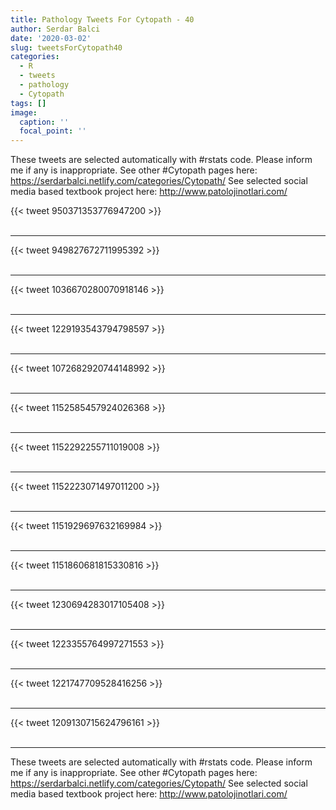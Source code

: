 ```yaml
---
title: Pathology Tweets For Cytopath - 40
author: Serdar Balci
date: '2020-03-02'
slug: tweetsForCytopath40
categories:
  - R
  - tweets
  - pathology
  - Cytopath
tags: []
image:
  caption: ''
  focal_point: ''
---
```



These tweets are selected automatically with #rstats code. Please inform me if any is inappropriate.
See other #Cytopath pages here: https://serdarbalci.netlify.com/categories/Cytopath/ 
See selected social media based textbook project here: http://www.patolojinotlari.com/

{{< tweet 950371353776947200 >}}
<br>
<br>
<hr>
{{< tweet 949827672711995392 >}}
<br>
<br>
<hr>
{{< tweet 1036670280070918146 >}}
<br>
<br>
<hr>
{{< tweet 1229193543794798597 >}}
<br>
<br>
<hr>
{{< tweet 1072682920744148992 >}}
<br>
<br>
<hr>
{{< tweet 1152585457924026368 >}}
<br>
<br>
<hr>
{{< tweet 1152292255711019008 >}}
<br>
<br>
<hr>
{{< tweet 1152223071497011200 >}}
<br>
<br>
<hr>
{{< tweet 1151929697632169984 >}}
<br>
<br>
<hr>
{{< tweet 1151860681815330816 >}}
<br>
<br>
<hr>
{{< tweet 1230694283017105408 >}}
<br>
<br>
<hr>
{{< tweet 1223355764997271553 >}}
<br>
<br>
<hr>
{{< tweet 1221747709528416256 >}}
<br>
<br>
<hr>
{{< tweet 1209130715624796161 >}}
<br>
<br>
<hr>


These tweets are selected automatically with #rstats code. Please inform me if any is inappropriate.
See other #Cytopath pages here: https://serdarbalci.netlify.com/categories/Cytopath/ 
See selected social media based textbook project here: http://www.patolojinotlari.com/
